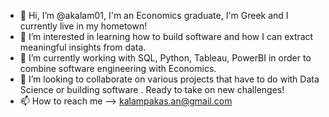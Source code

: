 - 👋 Hi, I’m @akalam01, I'm an Economics graduate, I'm Greek and I currently live in my hometown!
- 👀 I’m interested in learning how to build software and how I can extract meaningful insights from data.
- 🌱 I’m currently working with SQL, Python, Tableau, PowerBI in order to combine software engineering with Economics. 
- 💞️ I’m looking to collaborate on various projects that have to do with Data Science or building software . Ready to take on new challenges! 
- 📫 How to reach me --> kalampakas.an@gmail.com

<!---
akalam01/akalam01 is a ✨ special ✨ repository because its `README.md` (this file) appears on your GitHub profile.
You can click the Preview link to take a look at your changes.
--->
